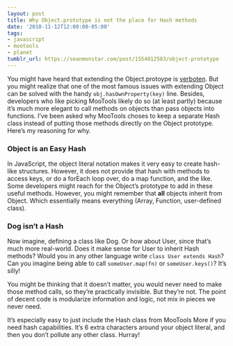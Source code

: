 ```yaml
---
layout: post
title: Why Object.prototype is not the place for Hash methods
date: '2010-11-12T12:00:00-05:00'
tags:
- javascript
- mootools
- planet
tumblr_url: https://seanmonstar.com/post/1554012583/object-prototype
---
```

You might have heard that extending the Object.protoype is [verboten](http://erik.eae.net/archives/2005/06/06/22.13.54/). But you might realize that one of the most famous issues with extending Object can be solved with the handy `obj.hasOwnProperty(key)` line. Besides, developers who like picking MooTools likely do so (at least partly) because it’s much more elegant to call methods on objects than pass objects into functions. I’ve been asked why MooTools choses to keep a separate Hash class instead of putting those methods directly on the Object prototype. Here’s my reasoning for why.

### Object is an Easy Hash

In JavaScript, the object literal notation makes it very easy to create hash-like structures. However, it does not provide that hash with methods to access keys, or do a forEach loop over, do a map function, and the like. Some developers might reach for the Object’s prototype to add in these useful methods. However, you might remember that **all** objects inherit from Object. Which essentially means everything (Array, Function, user-defined class).

### Dog isn’t a Hash

Now imagine, defining a class like Dog. Or how about User, since that’s much more real-world. Does it make sense for User to inherit Hash methods? Would you in any other language write `class User extends Hash`? Can you imagine being able to call `someUser.map(fn)` or `someUser.keys()`? It’s silly!

You might be thinking that it doesn’t matter, you would never need to make those method calls, so they’re practically invisible. But they’re not. The point of decent code is modularize information and logic, not mix in pieces we never need.

It’s especially easy to just include the Hash class from MooTools More if you need hash capabilities. It’s 6 extra characters around your object literal, and then you don’t pollute any other class. Hurray!

